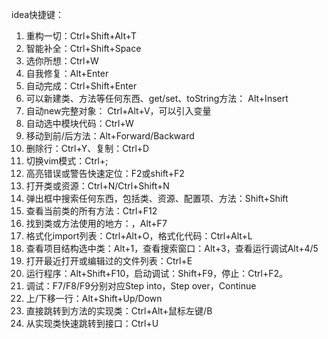 idea快捷键：
1. 重构一切：Ctrl+Shift+Alt+T
2. 智能补全：Ctrl+Shift+Space
3. 选你所想：Ctrl+W
4. 自我修复：Alt+Enter
5. 自动完成：Ctrl+Shift+Enter
6. 可以新建类、方法等任何东西、get/set、toString方法： Alt+Insert
7. 自动new完整对象： Ctrl+Alt+V，可以引入变量
8. 自动选中模块代码：Ctrl+W
9. 移动到前/后方法：Alt+Forward/Backward
10. 删除行：Ctrl+Y、复制：Ctrl+D
11. 切换vim模式：Ctrl+;
12. 高亮错误或警告快速定位：F2或shift+F2
13. 打开类或资源：Ctrl+N/Ctrl+Shift+N
14. 弹出框中搜索任何东西，包括类、资源、配置项、方法：Shift+Shift
15. 查看当前类的所有方法：Ctrl+F12
16. 找到类或方法使用的地方：，Alt+F7
17. 格式化import列表：Ctrl+Alt+O，格式化代码：Ctrl+Alt+L
18. 查看项目结构选中类：Alt+1，查看搜索窗口：Alt+3，查看运行调试Alt+4/5
19. 打开最近打开或编辑过的文件列表：Ctrl+E
20. 运行程序：Alt+Shift+F10，启动调试：Shift+F9，停止：Ctrl+F2。
21. 调试：F7/F8/F9分别对应Step into，Step over，Continue
22. 上/下移一行：Alt+Shift+Up/Down
23. 直接跳转到方法的实现类：Ctrl+Alt+鼠标左键/B
24. 从实现类快速跳转到接口：Ctrl+U
